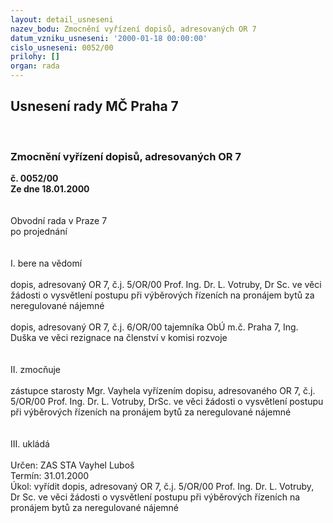 ```yaml
---
layout: detail_usneseni
nazev_bodu: Zmocnění vyřízení dopisů, adresovaných OR 7
datum_vzniku_usneseni: '2000-01-18 00:00:00'
cislo_usneseni: 0052/00
prilohy: []
organ: rada
---
```

<div id="ucUsn_pList" class="usn">
	<span><h2>Usnesení rady MČ Praha 7 </h2>
<br></span><div class="standBody">
<span><h3>Zmocnění vyřízení dopisů, adresovaných OR 7</h3></span><div class="center">
		<strong>č. 0052/00</strong><br>
	</div>
<div class="center">
		<strong>Ze dne 18.01.2000</strong><br><br>
	</div>
<br>Obvodní rada v Praze 7<br>po projednání<br><br><br>I.	bere na vědomí<br><br> dopis, adresovaný OR 7, č.j. 5/OR/00 Prof. Ing. Dr. L. Votruby, Dr Sc.  ve věci žádosti o vysvětlení postupu při výběrových řízeních na pronájem bytů za neregulované nájemné<br><br>dopis, adresovaný OR 7, č.j. 6/OR/00 tajemníka ObÚ m.č. Praha 7, Ing. Duška ve věci rezignace na členství v komisi rozvoje<br><br><br>II.	zmocňuje <br><br>zástupce starosty Mgr. Vayhela vyřízením dopisu, adresovaného OR 7, č.j. 5/OR/00 Prof. Ing. Dr. L. Votruby, DrSc.  ve věci žádosti o vysvětlení postupu při výběrových řízeních na pronájem bytů za neregulované nájemné<br><br><br>III.	ukládá <br><br> Určen:	     	ZAS STA Vayhel Luboš<br>Termín: 31.01.2000<br>Úkol:	vyřídit dopis, adresovaný OR 7,  č.j. 5/OR/00 Prof. Ing. Dr. L. Votruby, Dr Sc.  ve věci žádosti o vysvětlení postupu při výběrových řízeních na pronájem bytů za neregulované nájemné <br>
</div>
</div>